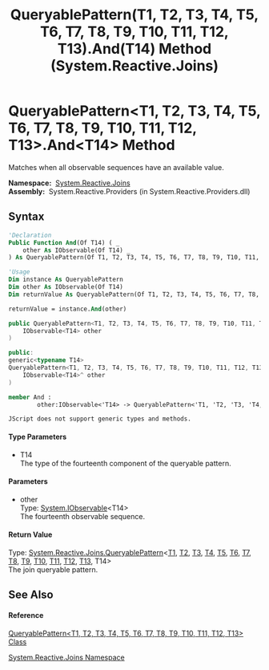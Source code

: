 ﻿---
title: QueryablePattern(T1, T2, T3, T4, T5, T6, T7, T8, T9, T10, T11, T12, T13).And(T14) Method  (System.Reactive.Joins)
TOCTitle: And(T14) Method
ms:assetid: M:System.Reactive.Joins.QueryablePattern`13.And``1(System.IObservable{``0})
ms:mtpsurl: https://msdn.microsoft.com/en-us/library/Hh212020(v=VS.103)
ms:contentKeyID: 36069719
ms.date: 06/28/2011
mtps_version: v=VS.103
f1_keywords:
- System.Reactive.Joins.QueryablePattern`13.And``1
dev_langs:
- CSharp
- JScript
- VB
- FSharp
- c++
---

# QueryablePattern\<T1, T2, T3, T4, T5, T6, T7, T8, T9, T10, T11, T12, T13\>.And\<T14\> Method

Matches when all observable sequences have an available value.

**Namespace:**  [System.Reactive.Joins](hh211841\(v=vs.103\).md)  
**Assembly:**  System.Reactive.Providers (in System.Reactive.Providers.dll)

## Syntax

``` vb
'Declaration
Public Function And(Of T14) ( _
    other As IObservable(Of T14) _
) As QueryablePattern(Of T1, T2, T3, T4, T5, T6, T7, T8, T9, T10, T11, T12, T13, T14)
```

``` vb
'Usage
Dim instance As QueryablePattern
Dim other As IObservable(Of T14)
Dim returnValue As QueryablePattern(Of T1, T2, T3, T4, T5, T6, T7, T8, T9, T10, T11, T12, T13, T14)

returnValue = instance.And(other)
```

``` csharp
public QueryablePattern<T1, T2, T3, T4, T5, T6, T7, T8, T9, T10, T11, T12, T13, T14> And<T14>(
    IObservable<T14> other
)
```

``` c++
public:
generic<typename T14>
QueryablePattern<T1, T2, T3, T4, T5, T6, T7, T8, T9, T10, T11, T12, T13, T14>^ And(
    IObservable<T14>^ other
)
```

``` fsharp
member And : 
        other:IObservable<'T14> -> QueryablePattern<'T1, 'T2, 'T3, 'T4, 'T5, 'T6, 'T7, 'T8, 'T9, 'T10, 'T11, 'T12, 'T13, 'T14> 
```

``` jscript
JScript does not support generic types and methods.
```

#### Type Parameters

  - T14  
    The type of the fourteenth component of the queryable pattern.

#### Parameters

  - other  
    Type: [System.IObservable](https://msdn.microsoft.com/en-us/library/Dd990377)\<T14\>  
    The fourteenth observable sequence.  

#### Return Value

Type: [System.Reactive.Joins.QueryablePattern](hh211709\(v=vs.103\).md)\<[T1](hh229575\(v=vs.103\).md), [T2](hh229575\(v=vs.103\).md), [T3](hh229575\(v=vs.103\).md), [T4](hh229575\(v=vs.103\).md), [T5](hh229575\(v=vs.103\).md), [T6](hh229575\(v=vs.103\).md), [T7](hh229575\(v=vs.103\).md), [T8](hh229575\(v=vs.103\).md), [T9](hh229575\(v=vs.103\).md), [T10](hh229575\(v=vs.103\).md), [T11](hh229575\(v=vs.103\).md), [T12](hh229575\(v=vs.103\).md), [T13](hh229575\(v=vs.103\).md), T14\>  
The join queryable pattern.  

## See Also

#### Reference

[QueryablePattern\<T1, T2, T3, T4, T5, T6, T7, T8, T9, T10, T11, T12, T13\> Class](hh229575\(v=vs.103\).md)

[System.Reactive.Joins Namespace](hh211841\(v=vs.103\).md)

